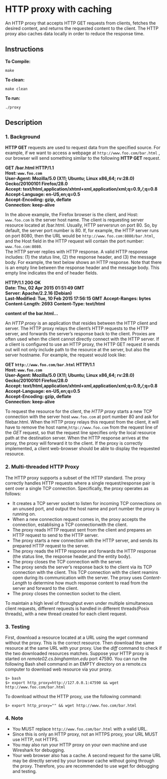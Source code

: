 # HTTP proxy with caching

An HTTP proxy that accepts HTTP GET requests from clients, fetches the desired content, and returns the requested content to the client. The HTTP proxy also caches data locally in order to reduce the response time.

## Instructions

**To Compile:**

```console
make
```

**To clean:**

```console
make clean
```

**To run:**

```console
./proxy
```

## Description

### 1. Background

__HTTP GET__  requests  are  used  to  request  data  from  the  specified  source.  For  example,  if  we  want  to  access  a webpage at `http://www.foo.com/bar.html` , our browser will send something similar to the following __HTTP GET__ request.

**GET /bar.html HTTP/1.1**  
**Host: `www.foo.com`**  
**User-Agent: Mozilla/5.0 (X11; Ubuntu; Linux x86_64; rv:28.0) Gecko/20100101 Firefox/28.0**  
**Accept: text/html,application/xhtml+xml,application/xml;q=0.9,*/*;q=0.8**  
**Accept-Language: en-US,en;q=0.5**  
**Accept-Encoding: gzip, deflate**  
**Connection: keep-alive**  

In  the  above  example,  the  Firefox  browser  is  the  client,  and Host: `www.foo.com` is  the  server  host  name.  The client is requesting server resource located at /bar.html. Usually, HTTP serversrun on port 80. So, by default, the server  port  number  is  80.  If,  for  example,  the  HTTP  server  runs  on  port  8080,  then  the  URL  would  be `http://www.foo.com:8080/bar.html`, and the Host field in the HTTP request will contain the port number: `www.foo.com:8080`.  
The HTTP server replies with HTTP response. A valid HTTP response includes: (1) the status line, (2) the response header, and (3) the message body. For example, the text below shows an HTTP response. Note that there is an empty line between the response header and the message body. This empty line indicates the end of header fields.  

**HTTP/1.1 200 OK**  
**Date: Thu, 02 Apr 2015 01:51:49 GMT**  
**Server: Apache/2.2.16 (Debian)**  
**Last-Modified: Tue, 10 Feb 2015 17:56:15 GMT**
**Accept-Ranges: bytes**  
**Content-Length: 2693**
**Content-Type: text/html**  

**content of the bar.html...**  

An _HTTP proxy_ is an application that resides between the HTTP client and server.  The HTTP proxy relays the client’s HTTP requests to the HTTP server, and forwards the server’s response back to the client. Proxies are often used when the client cannot directly connect with the HTTP server. If a client is configured to use an HTTP proxy, the HTTP GET request it sends out will not only include path to the resource at the server, but also the server hostname. For example, the request would look like:

**GET `http://www.foo.com/bar.html` HTTP/1.1**  
**Host: `www.foo.com`**  
**User-Agent: Mozilla/5.0 (X11; Ubuntu; Linux x86_64; rv:28.0) Gecko/20100101 Firefox/28.0**  
**Accept: text/html,application/xhtml+xml,application/xml;q=0.9,*/*;q=0.8**  
**Accept-Language: en-US,en;q=0.5**  
**Accept-Encoding: gzip, deflate**  
**Connection: keep-alive**  

To request the resource for the client, the _HTTP proxy_ starts a new TCP connection with the server host `www.foo.com` at port number 80 and ask for filebar.html. When the HTTP proxy relays this request from the client, it will have to remove the host name,`http://www.foo.com` from the request line of the _GET_ request, so that the request line specifies only the local resource path at the destination server. When the HTTP response arrives at the proxy, the proxy will forward it to the client.  If the proxy is correctly implemented, a client web-browser should be able to display the requested resource.  

### 2. Multi-threaded HTTP Proxy

The HTTP proxy supports a subset of the HTTP standard. The proxy correctly handles HTTP requests where a single request/response pair is sent over a single TCP connection. Specifically, the proxy operates as follows:

- It creates a TCP server socket to listen for incoming TCP connections on an unused port, and output the host name and port number the proxy is running on.
- When a new connection request comes in, the proxy accepts the connection, establising a TCP connectionwith the client.
- The proxy reads HTTP request sent from the client and prepares an HTTP request to send to the HTTP server.
- The proxy starts a new connection with the HTTP server, and sends its prepared HTTP request to the server.
- The proxy reads the HTTP response and forwards the HTTP response (the status line, the response header,and the entity body).
- The proxy closes the TCP connection with the server.
- The proxy sends the server’s response back to the client via its TCP connection with the client.  This TCP connection with the client reamins open during its communication with the server. The proxy uses _Content-Length_ to determine how much response content to read from the server and forward to the client.
- The proxy closes the connection socket to the client. 

To maintain a high level of throughput even under multiple simultaneous client requests, different requests is handled in different threads(Posix threads), with a new thread created for each client request.

### 3. Testing

First, download a resource located at a URL using the _wget_ command without the proxy. This is the correct resource. Then download the same resource at the same URL with your proxy. Use the _diff_ command to check if the two downloaded resources matches. Suppose your HTTP proxy is started on _remote02.cs.binghamton.edu_ port 47590.  You can run the following Bash shell command in an EMPTY directory on a remote.cs computer to download web resource via your proxy.

```console
$> bash
$> export http_proxy=http://127.0.0.1:47590 && wget http://www.foo.com/bar.html
```

To download without the HTTP proxy, use the following command:

```console
$> export http_proxy="" && wget http://www.foo.com/bar.html
```


### 4. Note

- You MUST replace `http://www.foo.com/bar.html` with a valid URL.
- Since this is only an HTTP proxy, not an HTTPS proxy, your URL MUST
use HTTP, not HTTPS.
- You may also run your HTTP proxy on your own machine and use
Wireshark for debugging.
- Your web browser also has a cache. A second request for the same URL
may be directly served by your browser cache without going through the
proxy. Therefore, you are recommended to use wget for debugging and
testing.
